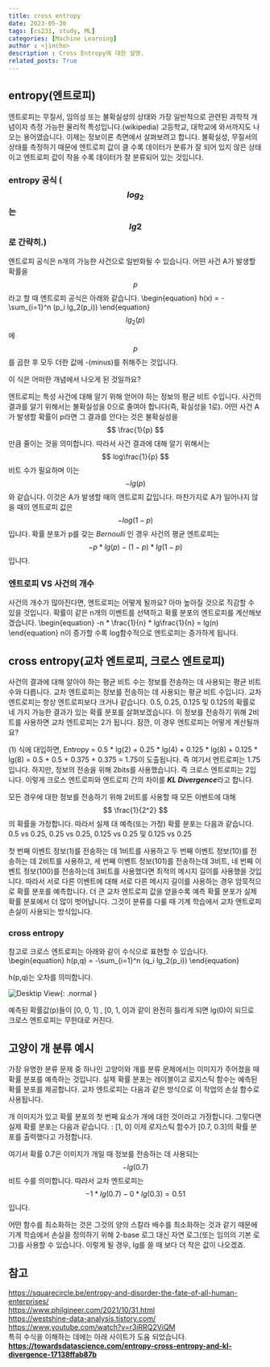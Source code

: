 ```yaml
---
title: cross entropy
date: 2023-05-30
tags: [cs231, study, ML]
categories: [Machine Learning]
author : <jincho>
description : Cross Entropy에 대한 설명.
related_posts: True
---
```


## entropy(엔트로피)


엔트로피는 무질서, 임의성 또는 불확실성의 상태와 가장 일반적으로 관련된 과학적 개념이자 측정 가능한 물리적 특성입니다.(wikipedia) 고등학교, 대학교에 와서까지도 나오는 용어였습니다.
이제는 정보이론 측면에서 살펴보려고 합니다. 불확실성, 무질서의 상태를 측정하기 때문에 엔트로피 값이 클 수록 데이터가 분류가 잘 되어 있지 않은 상태이고 엔트로피 값이 작을 수록 데이터가 잘 분류되어 있는 것입니다.

### entropy 공식 ($$ log_2 $$ 는 $$ lg2 $$로 간략히.)
엔트로피 공식은 n개의 가능한 사건으로 일반화될 수 있습니다.
어떤 사건 A가 발생할 확률을 $$ p $$ 라고 할 때 엔트로피 공식은 아래와 같습니다.
\begin{equation} h(x) = -\sum_{i=1}^n (p_i lg_2(p_i)) \end{equation}
$$ lg_2(p) $$에 $$ p $$를 곱한 후 모두 더한 값에 -(minus)를 취해주는 것입니다. 

이 식은 어떠한 개념에서 나오게 된 것일까요?<br>

엔트로피는 특성 사건에 대해 알기 위해 얻어야 하는 정보의 평균 비트 수입니다. 사건의 결과를 알기 위해서는 불확실성을 0으로 줄여야 합니다(즉, 확실성을 1로). 어떤 사건 A가 발생할 확률이 p라면 그 결과를 안다는 것은 불확실성을 $$ \frac{1}{p} $$ 만큼 줄이는 것을 의미합니다. 따라서 사건 결과에 대해 알기 위해서는 $$ log\frac{1}{p} $$ 비트 수가 필요하며 이는 $$ -lg(p) $$와 같습니다. 이것은 A가 발생할 때의 엔트로피 값입니다. 마찬가지로 A가 일어나지 않을 때의 엔트로피 값은 $$ -log(1-p) $$입니다. 확률 분포가 p를 갖는 *Bernoulli* 인 경우 사건의 평균 엔트로피는 $$ -p * lg(p) -(1-p) * lg(1-p) $$입니다.

### 엔트로피 VS 사건의 개수
사건의 개수가 많아진다면, 엔트로피는 어떻게 될까요? 아마 높아질 것으로 직감할 수 있을 것입니다. 확률이 같은 n개의 이벤트를 선택하고 확률 분포의 엔트로피를 계산해보겠습니다.
\begin{equation} -n * \frac{1}{n} * lg\frac{1}{n} = lg(n) \end{equation}
n이 증가할 수록 log함수적으로 엔트로피는 증가하게 됩니다.

## cross entropy(교차 엔트로피, 크로스 엔트로피)

사건의 결과에 대해 알아야 하는 평균 비트 수는 정보를 전송하는 데 사용되는 평균 비트 수와 다릅니다. 교차 엔트로피는 정보를 전송하는 데 사용되는 평균 비트 수입니다. 교차 엔트로피는 항상 엔트로피보다 크거나 같습니다.
0.5, 0.25, 0.125 및 0.125의 확률로 네 가지 가능한 결과가 있는 확률 분포를 살펴보겠습니다. 이 정보를 전송하기 위해 2비트를 사용하면 교차 엔트로피는 2가 됩니다. 잠깐, 이 경우 엔트로피는 어떻게 계산될까요?

(1) 식에 대입하면, Entropy = 0.5 * lg(2) + 0.25 * lg(4) + 0.125 * lg(8) + 0.125 * lg(8)
= 0.5 + 0.5 + 0.375 + 0.375 = 1.75이 도출됩니다. 즉 여기서 엔트로피는 1.75입니다. 하지만, 정보의 전송을 위해 2bits를 사용했습니다. 즉 크로스 엔트로피는 2입니다. 이렇게 크로스 엔트로피와 엔트로피 간의 차이를 ***KL Divergence***라고 합니다.

모든 경우에 대한 정보를 전송하기 위해 2비트를 사용할 때 모든 이벤트에 대해 $$ \frac{1}{2^2} $$의 확률을 가정합니다. 따라서 실제 대 예측(또는 가정) 확률 분포는 다음과 같습니다. 0.5 vs 0.25, 0.25 vs 0.25, 0.125 vs 0.25 및 0.125 vs 0.25

첫 번째 이벤트 정보(1)를 전송하는 데 1비트를 사용하고 두 번째 이벤트 정보(10)를 전송하는 데 2비트를 사용하고, 세 번째 이벤트 정보(101)를 전송하는데 3비트, 네 번째 이벤트 정보(100)를 전송하는데 3비트를 사용했다면 최적의 메시지 길이를 사용했을 것입니다. 따라서 서로 다른 이벤트에 대해 서로 다른 메시지 길이를 사용하는 경우 암묵적으로 확률 분포를 예측합니다. 더 큰 교차 엔트로피 값을 얻을수록 예측 확률 분포가 실제 확률 분포에서 더 많이 벗어납니다. 그것이 분류를 다룰 때 기계 학습에서 교차 엔트로피 손실이 사용되는 방식입니다.

### cross entropy 
참고로 크로스 엔트로피는 아래와 같이 수식으로 표현할 수 있습니다.
\begin{equation} h(p,q) = -\sum_{i=1}^n (q_i lg_2(p_i)) \end{equation}

h(p,q)는 오차를 의미합니다.

![Desktip View]("/assets/img/pic76.jpg"){: .normal }


예측된 확률값(p)들이 [0, 0, 1] , [0, 1, 0]과 같이 완전히 틀리게 되면 lg(0)이 되므로 크로스 엔트로피는 무한대로 커진다.


## 고양이 개 분류 예시

<p>가장 유명한 분류 문제 중 하나인 고양이와 개를 분류 문제에서는 이미지가 주어졌을 때 확률 분포를 예측하는 것입니다. 실제 확률 분포는 레이블이고 로지스틱 함수는 예측된 확률 분포를 제공합니다. 교차 엔트로피는 다음과 같은 방식으로 이 작업의 손실 함수로 사용됩니다.</p>

개 이미지가 있고 확률 분포의 첫 번째 요소가 개에 대한 것이라고 가정합니다.
그렇다면 실제 확률 분포는 다음과 같습니다. : [1, 0]
이제 로지스틱 함수가 [0.7, 0.3]의 확률 분포를 출력했다고 가정합니다.

여기서 확률 0.7은 이미지가 개일 때 정보를 전송하는 데 사용되는 $$ -lg(0.7) $$ 비트 수를 의미합니다.
따라서 교차 엔트로피는 $$ -1 * lg(0.7) - 0 * lg(0.3) = 0.51 $$입니다.

어떤 함수를 최소화하는 것은 그것의 양의 스칼라 배수를 최소화하는 것과 같기 때문에 기계 학습에서 손실을 정의하기 위해 2-base 로그 대신 자연 로그(또는 임의의 기본 로그)를 사용할 수 있습니다.
이렇게 될 경우, lg를 쓸 때 보다 더 작은 값이 나오겠죠.

## 참고

https://squarecircle.be/entropy-and-disorder-the-fate-of-all-human-enterprises/<br>
https://www.philgineer.com/2021/10/31.html<br>
https://westshine-data-analysis.tistory.com/<br>
https://www.youtube.com/watch?v=r3iRRQ2ViQM<br>
특히 수식을 이해하는 데에는 아래 사이트가 도움 되었습니다.
__https://towardsdatascience.com/entropy-cross-entropy-and-kl-divergence-17138ffab87b__
